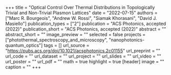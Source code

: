 +++
title = "Optical Control Over Thermal Distributions in Topologically Trivial and Non-Trivial Plasmon Lattices"
date = "2022-07-15"
authors = ["Marc R. Bourgeois", "Andrew W. Rossi", "Siamak Khorasani", "David J. Masiello"]
publication_types = ["2"]
publication = "ACS Photonics, accepted (2022)"
publication_short = "ACS Photonics, accepted (2022)"
abstract = ""
abstract_short = ""
image_preview = ""
selected = false
projects = ["photothermal_spectroscopy_and_microscopy", "nanophotonics-quantum_optics"]
tags = []
url_source = "https://pubs.acs.org/doi/10.1021/acsphotonics.2c01155"
url_preprint = ""
url_code = ""
url_dataset = ""
url_project = ""
url_slides = ""
url_video = ""
url_poster = ""
url_pdf = ""
math = true
highlight = true
[header]
image = ""
caption = ""
+++